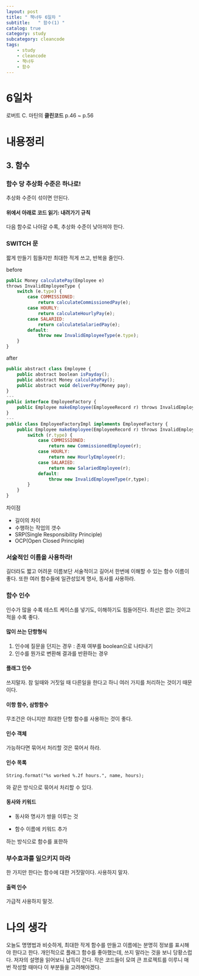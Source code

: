 ```yaml
---
layout: post
title: " 책너두 6일차 "
subtitle:   " 함수(1) "
catalog: true
category: study
subcategory: cleancode
tags:
    - study
    - cleancode
    - 책너두
    - 함수
---
```


# 6일차

로버트 C. 마틴의 **클린코드** p.46 ~ p.56



# 내용정리

## 3. 함수

### 함수 당 추상화 수준은 하나로!

추상화 수준이 섞이면 안된다.

#### 위에서 아래로 코드 읽기: 내려가기 규칙

다음 함수로 나아갈 수록, 추상화 수준이 낮아져야 한다.

### SWITCH 문

짧게 만들기 힘들지만 최대한 적게 쓰고, 반복을 줄인다.

before

```javascript
public Money calculatePay(Employee e)
throws InvalidEmployeeType {
    switch (e.type) {
        case COMMISSIONED:
            return calculateCommissionedPay(e);
        case HOURLY:
            return calculateHourlyPay(e);
        case SALARIED:
            return calculateSalariedPay(e);
        default:
            throw new InvalidEmployeeType(e.type);
    }
}
```



after

```javascript
public abstract class Employee {
    public abstract boolean isPayday();
    public abstract Money calculatePay();
    public abstract void deliverPay(Money pay);
}
---
public interface EmployeeFactory {
    public Employee makeEmployee(EmployeeRecord r) throws InvalidEmployeeType;
}
---
public class EmployeeFactoryImpl implements EmployeeFactory {
    public Employee makeEmployee(EmployeeRecord r) throws InvalidEmployeeType {
        switch (r.type) {
            case COMMISSIONED:
                return new CommissionedEmployee(r);
            case HOURLY:
                return new HourlyEmployee(r);
            case SALARIED:
                return new SalariedEmployee(r);
            default:
                throw new InvalidEmployeeType(r,type);
        }
    }
}
```

차이점

- 길이의 차이
- 수행하는 작업의 갯수
- SRP(Single Responsibility Principle)
- OCP(Open Closed Principle)



### 서술적인 이름을 사용하라!

길더라도 짧고 어려운 이름보단 서술적이고 길어서 한번에 이해할 수 있는 함수 이름이 좋다. 또한 여러 함수들에 일관성있게 명사, 동사를 사용하라.

### 함수 인수

인수가 많을 수록 테스트 케이스를 넣기도, 이해하기도 힘들어진다. 최선은 없는 것이고 적을 수록 좋다.

#### 많이 쓰는 단항형식

1. 인수에 질문을 던지는 경우 : 존재 여부를 boolean으로 나타내기
2. 인수를 뭔가로 변환해 결과를 반환하는 경우

#### 플래그 인수

쓰지말자. 참 일때와 거짓일 때 다른일을 한다고 하니 여러 가지를 처리하는 것이기 때문이다.

#### 이항 함수, 삼항함수

무조건은 아니지만 최대한 단항 함수를 사용하는 것이 좋다.

#### 인수 객체

가능하다면 묶어서 처리할 것은 묶어서 하라.

#### 인수 목록

`String.format("%s worked %.2f hours.", name, hours);`

와 같은 방식으로 묶어서 처리할 수 있다.

#### 동사와 키워드

- 동사와 명사가 쌍을 이루는 것

- 함수 이름에 키워드 추가

하는 방식으로 함수를 표햔하

### 부수효과를 일으키지 마라

한 가지만 한다는 함수에 대한 거짓말이다. 사용하지 말자.

#### 출력 인수

가급적 사용하지 말것.



# 나의 생각

오늘도 명명법과 비슷하게, 최대한 작게 함수를 만들고 이름에는 분명히 정보를 표시해야 한다고 한다.  개인적으로 플래그 함수를 좋아했는데, 쓰지 말라는 것을 보니 당황스럽다. 저자의 설명을 읽어보니 납득이 간다. 작은 코드들이 모여 큰 프로젝트를 이루니 매 번 작성할 때마다 이 부분들을 고려해야겠다.